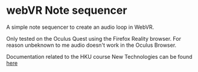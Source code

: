 # webVR Note sequencer
A simple note sequencer to create an audio loop in WebVR.

Only tested on the Oculus Quest using the Firefox Reality browser. For reason unbeknown to me audio doesn't work in the Oculus Browser.

Documentation related to the HKU course New Technologies can be found [here](https://www.google.com)